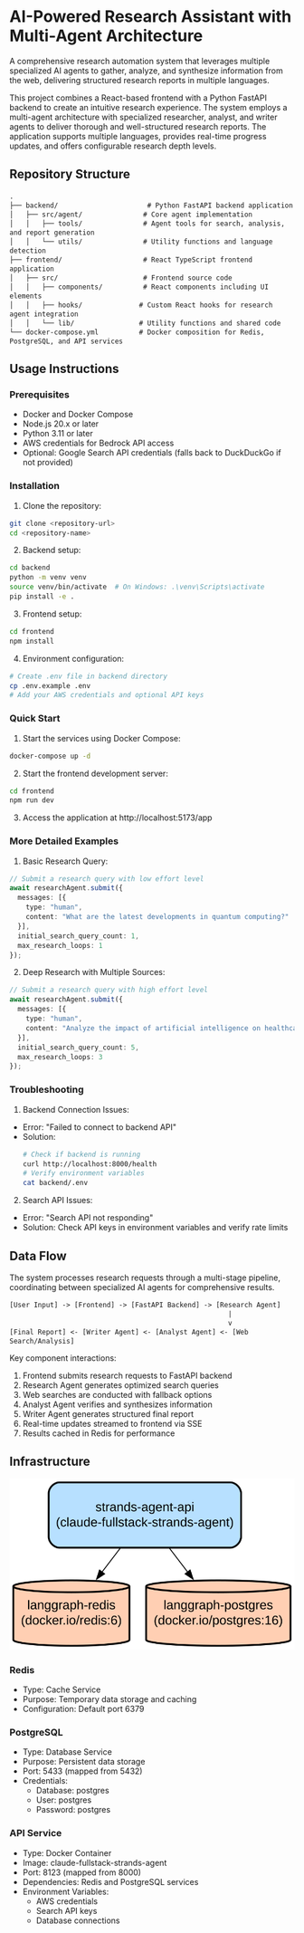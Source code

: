 # AI-Powered Research Assistant with Multi-Agent Architecture

A comprehensive research automation system that leverages multiple specialized AI agents to gather, analyze, and synthesize information from the web, delivering structured research reports in multiple languages.

This project combines a React-based frontend with a Python FastAPI backend to create an intuitive research experience. The system employs a multi-agent architecture with specialized researcher, analyst, and writer agents to deliver thorough and well-structured research reports. The application supports multiple languages, provides real-time progress updates, and offers configurable research depth levels.

## Repository Structure
```
.
├── backend/                      # Python FastAPI backend application
│   ├── src/agent/               # Core agent implementation
│   │   ├── tools/               # Agent tools for search, analysis, and report generation
│   │   └── utils/               # Utility functions and language detection
├── frontend/                    # React TypeScript frontend application
│   ├── src/                     # Frontend source code
│   │   ├── components/          # React components including UI elements
│   │   ├── hooks/              # Custom React hooks for research agent integration
│   │   └── lib/                # Utility functions and shared code
└── docker-compose.yml          # Docker composition for Redis, PostgreSQL, and API services
```

## Usage Instructions
### Prerequisites
- Docker and Docker Compose
- Node.js 20.x or later
- Python 3.11 or later
- AWS credentials for Bedrock API access
- Optional: Google Search API credentials (falls back to DuckDuckGo if not provided)

### Installation

1. Clone the repository:
```bash
git clone <repository-url>
cd <repository-name>
```

2. Backend setup:
```bash
cd backend
python -m venv venv
source venv/bin/activate  # On Windows: .\venv\Scripts\activate
pip install -e .
```

3. Frontend setup:
```bash
cd frontend
npm install
```

4. Environment configuration:
```bash
# Create .env file in backend directory
cp .env.example .env
# Add your AWS credentials and optional API keys
```

### Quick Start

1. Start the services using Docker Compose:
```bash
docker-compose up -d
```

2. Start the frontend development server:
```bash
cd frontend
npm run dev
```

3. Access the application at http://localhost:5173/app

### More Detailed Examples

1. Basic Research Query:
```typescript
// Submit a research query with low effort level
await researchAgent.submit({
  messages: [{
    type: "human",
    content: "What are the latest developments in quantum computing?"
  }],
  initial_search_query_count: 1,
  max_research_loops: 1
});
```

2. Deep Research with Multiple Sources:
```typescript
// Submit a research query with high effort level
await researchAgent.submit({
  messages: [{
    type: "human",
    content: "Analyze the impact of artificial intelligence on healthcare"
  }],
  initial_search_query_count: 5,
  max_research_loops: 3
});
```

### Troubleshooting

1. Backend Connection Issues:
- Error: "Failed to connect to backend API"
- Solution: 
  ```bash
  # Check if backend is running
  curl http://localhost:8000/health
  # Verify environment variables
  cat backend/.env
  ```

2. Search API Issues:
- Error: "Search API not responding"
- Solution: Check API keys in environment variables and verify rate limits

## Data Flow
The system processes research requests through a multi-stage pipeline, coordinating between specialized AI agents for comprehensive results.

```ascii
[User Input] -> [Frontend] -> [FastAPI Backend] -> [Research Agent]
                                                      |
                                                      v
[Final Report] <- [Writer Agent] <- [Analyst Agent] <- [Web Search/Analysis]
```

Key component interactions:
1. Frontend submits research requests to FastAPI backend
2. Research Agent generates optimized search queries
3. Web searches are conducted with fallback options
4. Analyst Agent verifies and synthesizes information
5. Writer Agent generates structured final report
6. Real-time updates streamed to frontend via SSE
7. Results cached in Redis for performance

## Infrastructure

![Infrastructure diagram](./docs/infra.svg)

### Redis
- Type: Cache Service
- Purpose: Temporary data storage and caching
- Configuration: Default port 6379

### PostgreSQL
- Type: Database Service
- Purpose: Persistent data storage
- Port: 5433 (mapped from 5432)
- Credentials: 
  - Database: postgres
  - User: postgres
  - Password: postgres

### API Service
- Type: Docker Container
- Image: claude-fullstack-strands-agent
- Port: 8123 (mapped from 8000)
- Dependencies: Redis and PostgreSQL services
- Environment Variables:
  - AWS credentials
  - Search API keys
  - Database connections